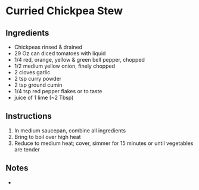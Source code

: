 # Curried Chickpea Stew

## Ingredients

- Chickpeas rinsed & drained
- 29 Oz can diced tomatoes with liquid
- 1/4 red, orange, yellow & green bell pepper, chopped
- 1/2 medium yellow onion, finely chopped
- 2 cloves garlic
- 2 tsp curry powder
- 2 tsp ground cumin
- 1/4 tsp red pepper flakes or to taste
- juice of 1 lime (~2 Tbsp)

## Instructions

1. In medium saucepan, combine all ingredients
2. Bring to boil over high heat
3. Reduce to medium heat; cover, simmer for 15 minutes or until vegetables are tender

## Notes
- 